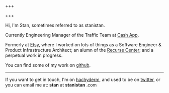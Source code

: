 +++

+++

Hi, I'm Stan, sometimes referred to as stanistan.

Currently Engineering Manager of the Traffic Team at [Cash App].

Formerly at [Etsy], where I worked on lots of things as a
Software Engineer & Product Infrastructure Architect; an
alumn of the [Recurse Center]; and a perpetual work in progress.

You can find some of my work on [github].

---

If you want to get in touch, I'm on [hachyderm], and used to be on [twitter], or you can
email me at: <span class="link-like">
    <strong>stan</strong> at <strong>stanistan</strong> .com
</span>

[Cash app]: https://cash.app
[Etsy]: https://www.etsy.com
[Recurse Center]: https://recurse.com
[github]: https://github.com/stanistan
[twitter]: https://twitter.com/stanistan
[hachyderm]: https://hachyderm.io/@stanistan
